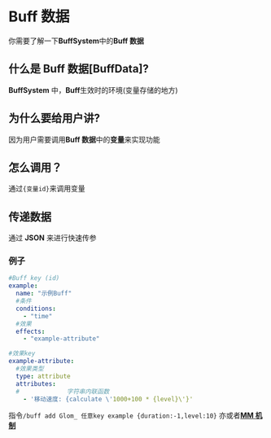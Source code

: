 # Buff 数据

你需要了解一下**BuffSystem**中的**Buff 数据**

## 什么是 Buff 数据[BuffData]?

**BuffSystem** 中，**Buff**生效时的环境(变量存储的地方)

## 为什么要给用户讲?

因为用户需要调用**Buff 数据**中的**变量**来实现功能

## 怎么调用？

通过`{变量id}`来调用变量

## 传递数据

通过 **JSON** 来进行快速传参

### 例子

```yaml
#Buff key (id)
example:
  name: "示例Buff"
  #条件
  conditions:
    - "time"
  #效果
  effects:
    - "example-attribute"
```

```yaml
#效果key
example-attribute:
  #效果类型
  type: attribute
  attributes:
  #             字符串内联函数
    - '移动速度: {calculate \'1000+100 * {level}\'}'
```

指令`/buff add Glom_ 任意key example {duration:-1,level:10}`
亦或者[**MM 机制**](https://blog.skillw.com/#sort=buffsystem&doc=%E5%85%B6%E5%AE%83/MythicMobs.md)

